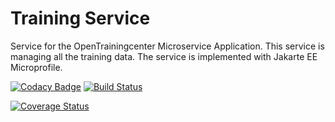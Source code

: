 # Training Service

Service for the OpenTrainingcenter Microservice Application. This service is managing all the training data. The service is implemented with Jakarte EE Microprofile.

[![Codacy Badge](https://api.codacy.com/project/badge/Grade/561c0ea73d4d473d8b7ce9aa5655a7a4)](https://app.codacy.com/app/saschaiseli/otc_trainingservice?utm_source=github.com&utm_medium=referral&utm_content=saschaiseli/otc_trainingservice&utm_campaign=Badge_Grade_Dashboard)
[![Build Status](https://api.travis-ci.org/saschaiseli/otc_trainingservice.png)](https://travis-ci.org/saschaiseli/otc_trainingservice)

[![Coverage Status](https://coveralls.io/repos/github/saschaiseli/otc_trainingservice/badge.svg?branch=develop)](https://coveralls.io/github/saschaiseli/otc_trainingservice?branch=develop)